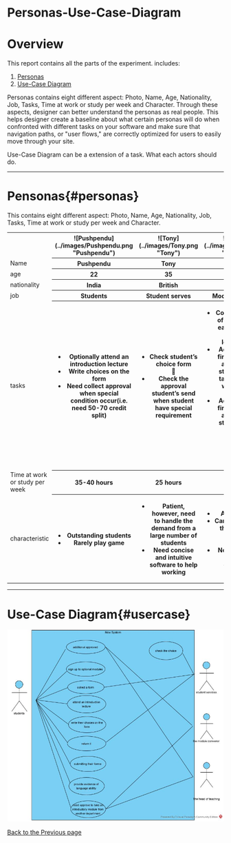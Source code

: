 # Personas-Use-Case-Diagram

# Overview

This report contains all the parts of the experiment.
includes:
 1. [Personas](#personas)
 2. [Use-Case Diagram](#usercase)

Personas contains eight different aspect: Photo, Name, Age, Nationality, Job, Tasks, Time at work or study per week and Character. 
Through these aspects, designer can better understand the personas as real people. This helps designer create a baseline about what certain personas will do 
when confronted with different tasks on your software and make sure that navigation paths, or "user flows," are correctly optimized for users to easily move through your site.

Use-Case Diagram can be a extension of a task. What each actors should do.

___________________

# Pensonas{#personas}

This contains eight different aspect: Photo, Name, Age, Nationality, Job, Tasks, Time at work or study per week and Character. 

 <table>
	<tr>
		<td></td>
		<th> ![Pushpendu](../images/Pushpendu.png "Pushpendu") </th> 
		<th> ![Tony](../images/Tony.png "Tony") </th>
		<th> ![HengYu](../images/HengYu.png "HengYu") </th>
		<th> ![Prapa](../images/Prapa.png "Prapa") </th>
	</tr>
	<tr>
		<td> Name </td>
		<th>Pushpendu </th>
		<th> Tony </th>
		<th> Heng Yu </th>
		<th> Prapa </th>
	</tr>
	<tr>
		<td> age </td>
		<th> 22 </th>
		<th> 35 </th>
		<th> 32	</th>
		<th> 30 </th>
	</tr>
	<tr>
		<td> nationality </td>
		<th> India </th> 
		<th> British </th>
		<th> China </th>
		<th> Thailand </th>
	</tr>
	<tr>
		<td> job </td>
		<th> Students </th>
		<th> Student serves </th>
		<th>Module convenor </th>
		<th> Head of teaching </th>
	</tr>
	<tr> 
		<td> tasks </td>
		<th> 
			<ul>
				<li> Optionally attend an introduction lecture </li>
				<li> Write choices on the form </li>
				<li> Need collect approval when special condition occur(i.e. need 50-70 credit split) </li>
			</ul>
		</th>
		<th>
			<ul>
				<li> Check student’s choice form </li>	
				<li> Check the approval student’s send when student have special requirement </li>
			</ul>
		</th>
		<th>
			<ul>
				<li> Collecting the size of each class and each student has pre-require learning or not </li>
				<li> According to the first tasks to give approval when students wish to take an modules which need be required </li>
				<li> According to the first tasks to give approval when students wish to take an introductory module from another department </li>
			</ul>
		</th>
		<th>
			<ul>
				<li> Distribute the teaching tasks</li>
				<li> Give approval when students wish to take an introductory module from another department</li>
			</ul>
		</th>
	</tr>
	<tr>
		<td> Time at work or study per week</td>
		<th> 35-40 hours </th>
		<th> 25 hours </th>
		<th> 23 hours </th>
		<th> 30 hours </th>
	</tr>
	<tr>
		<td> characteristic </td>
		<th>
			<ul> 
				<li> Outstanding students </li>
				<li> Rarely play game </li>
			</ul>
		</th>
		<th>
			<ul>
				<li> Patient, however, need to handle the demand from a large number of students</li>
				<li> Need concise and intuitive software to help working</li>
			</ul>
		</th>
		<th>
			<ul>
				<li> A quick temper </li>
				<li> Can quickly master the operation of different procedures </li>
				<li> Need software to have a clear classification </li>
			</ul>
		</th>
		<th>
			<ul>
				<li> The first year to become the head of teaching </li>
				<li> Have too many things to do and less time handle the requirment </li>
			</ul>
		</th>
	</tr>
</table>

____________________

# Use-Case Diagram{#usercase}

![usercase](../images/usecase.jpg "usecase")


[Back to the Previous page](../README.md)